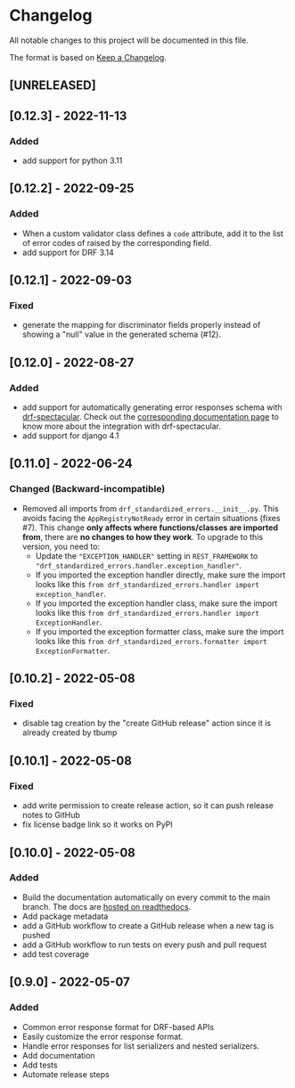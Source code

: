 # Changelog

All notable changes to this project will be documented in this file.

The format is based on [Keep a Changelog](https://keepachangelog.com/en/1.0.0/).

## [UNRELEASED]

## [0.12.3] - 2022-11-13
### Added
- add support for python 3.11

## [0.12.2] - 2022-09-25
### Added
- When a custom validator class defines a `code` attribute, add it to the list of error codes of raised by
the corresponding field.
- add support for DRF 3.14

## [0.12.1] - 2022-09-03
### Fixed
- generate the mapping for discriminator fields properly instead of showing a "null" value in the generated schema (#12).

## [0.12.0] - 2022-08-27
### Added
- add support for automatically generating error responses schema with [drf-spectacular](https://github.com/tfranzel/drf-spectacular).
Check out the [corresponding documentation page](https://drf-standardized-errors.readthedocs.io/en/latest/openapi.html)
to know more about the integration with drf-spectacular.
- add support for django 4.1

## [0.11.0] - 2022-06-24
### Changed (Backward-incompatible)
- Removed all imports from `drf_standardized_errors.__init__.py`. This avoids facing the `AppRegistryNotReady` error
in certain situations (fixes #7). This change **only affects where functions/classes are imported from**, there are
**no changes to how they work**. To upgrade to this version, you need to:
  - Update the `"EXCEPTION_HANDLER"` setting in `REST_FRAMEWORK` to `"drf_standardized_errors.handler.exception_handler"`.
  - If you imported the exception handler directly, make sure the import looks like this
  `from drf_standardized_errors.handler import exception_handler`.
  - If you imported the exception handler class, make sure the import looks like this
  `from drf_standardized_errors.handler import ExceptionHandler`.
  - If you imported the exception formatter class, make sure the import looks like this
  `from drf_standardized_errors.formatter import ExceptionFormatter`.

## [0.10.2] - 2022-05-08
### Fixed
- disable tag creation by the "create GitHub release" action since it is already created by tbump

## [0.10.1] - 2022-05-08
### Fixed
- add write permission to create release action, so it can push release notes to GitHub
- fix license badge link so it works on PyPI

## [0.10.0] - 2022-05-08
### Added

- Build the documentation automatically on every commit to the main branch. The docs are
[hosted on readthedocs](https://drf-standardized-errors.readthedocs.io/en/latest/).
- Add package metadata
- add a GitHub workflow to create a GitHub release when a new tag is pushed
- add a GitHub workflow to run tests on every push and pull request
- add test coverage

## [0.9.0] - 2022-05-07
### Added

- Common error response format for DRF-based APIs
- Easily customize the error response format.
- Handle error responses for list serializers and nested serializers. 
- Add documentation
- Add tests
- Automate release steps
